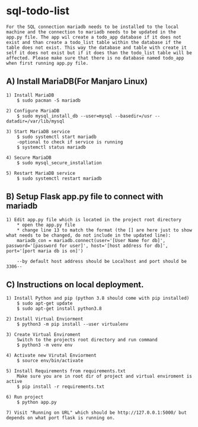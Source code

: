 # sql-todo-list
```
For the SQL connection mariadb needs to be installed to the local machine and the connection to mariadb needs to be updated in the app.py file. The app wil create a todo_app database if it does not exist and than create a todo_list table within the database if the table does not exist. This way the database and table with create it self it does not exist but if it does than the todo_list table will be affected. Please make sure that there is no database named todo_app when first running app.py file.
```
## A) Install MariaDB(For Manjaro Linux)
```
1) Install MariaDB
    $ sudo pacman -S mariadb

2) Configure MariaDB
    $ sudo mysql_install_db --user=mysql --basedir=/usr --datadir=/var/lib/mysql

3) Start MariaDB service
    $ sudo systemctl start mariadb
    -optional to check if service is running
    $ systemctl status mariadb

4) Secure MariaDB
    $ sudo mysql_secure_installation

5) Restart MariaDB service
    $ sudo systemctl restart mariadb
```

## B) Setup Flask app.py file to connect with mariadb
```
1) Edit app.py file which is located in the project root directory
    * open the app.py file
    * change line 13 to match the format (the [] are here just to show what needs to be changed, do not include in the updated line): 
    mariadb_con = mariadb.connect(user='[User Name for db]', password='[password for user]', host='[host address for db]', port='[port maria db is on]')

    --by default host address should be Localhost and port should be 3306--
```
## C) Instructions on local deployment.
```
1) Install Python and pip (python 3.8 should come with pip installed)
    $ sudo apt-get update
    $ sudo apt-get install python3.8

2) Install Virtual Enviorment
    $ python3 -m pip install --user virtualenv

3) Create Virtual Enviroment
    Switch to the projects root directory and run command
    $ python3 -m venv env

4) Activate new Virutal Enviorment
    $ source env/bin/activate

5) Install Requirements from requirements.txt
    Make sure you are in root dir of project and virtual enviroment is active
    $ pip install -r requirements.txt

6) Run project
    $ python app.py

7) Visit "Running on URL" which should be http://127.0.0.1:5000/ but depends on what port flask is running on.
```
<!-- ## Project setup
```
npm install
```

### Compiles and hot-reloads for development
```
npm run serve
```

### Compiles and minifies for production
```
npm run build
```

### Lints and fixes files
```
npm run lint
```

### Customize configuration
See [Configuration Reference](https://cli.vuejs.org/config/). -->